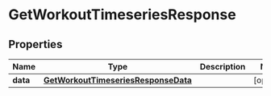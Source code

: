 
# GetWorkoutTimeseriesResponse

## Properties
Name | Type | Description | Notes
------------ | ------------- | ------------- | -------------
**data** | [**GetWorkoutTimeseriesResponseData**](GetWorkoutTimeseriesResponseData.md) |  |  [optional]



